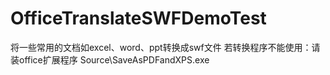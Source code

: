 # OfficeTranslateSWFDemoTest
将一些常用的文档如excel、word、ppt转换成swf文件
若转换程序不能使用：请装office扩展程序 Source\SaveAsPDFandXPS.exe
